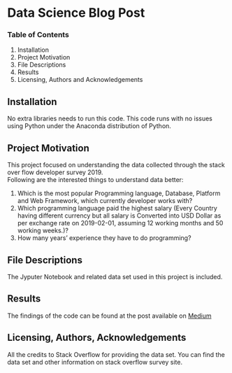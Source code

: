 # Data Science Blog Post

### Table of Contents 
1. Installation 
2. Project Motivation 
3. File Descriptions 
4. Results 
5. Licensing, Authors and Acknowledgements

## Installation
No extra libraries needs to run this code. This code runs with no issues using Python under the Anaconda distribution of Python. 

## Project Motivation 
This project focused on understanding the data collected through the stack over flow developer survey 2019.  
Following are the interested things to understand data better: 

1. Which is the most popular Programming language, Database, Platform and Web Framework, which currently developer works with?
2. Which programming language paid the highest salary (Every Country having different currency but all salary is 
   Converted into USD Dollar as per exchange rate on 2019-02-01, assuming 12 working months and 50 working weeks.)? 
3. How many years’ experience they have to do programming?

## File Descriptions 
The Jyputer Notebook and related data set used in this project is included. 

## Results
The findings of the code can be found at the post available on [Medium](https://medium.com/@rushitc98/developer-most-popular-language-database-platform-and-web-frame-work-8070c0802292)

## Licensing, Authors, Acknowledgements 
All the credits to Stack Overflow for providing the data set. You can find the data set and other information on stack overflow survey
site. 

